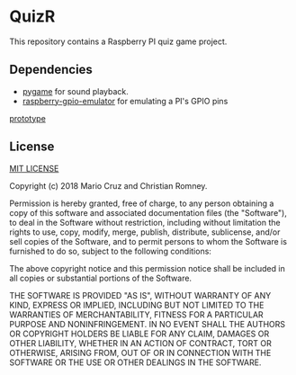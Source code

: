 # QuizR

This repository contains a Raspberry PI quiz game project.

## Dependencies

- [pygame](https://www.pygame.org/news) for sound playback.
- [raspberry-gpio-emulator](https://github.com/nosix/raspberry-gpio-emulator) for emulating a PI's GPIO pins

[prototype](!https://raw.githubusercontent.com/christianromney/QuizR/master/quizr.png)

## License

[MIT LICENSE](https://choosealicense.com/licenses/mit/)

Copyright (c) 2018 Mario Cruz and Christian Romney.

Permission is hereby granted, free of charge, to any person obtaining a copy
of this software and associated documentation files (the "Software"), to deal
in the Software without restriction, including without limitation the rights
to use, copy, modify, merge, publish, distribute, sublicense, and/or sell
copies of the Software, and to permit persons to whom the Software is
furnished to do so, subject to the following conditions:

The above copyright notice and this permission notice shall be included in all
copies or substantial portions of the Software.

THE SOFTWARE IS PROVIDED "AS IS", WITHOUT WARRANTY OF ANY KIND, EXPRESS OR
IMPLIED, INCLUDING BUT NOT LIMITED TO THE WARRANTIES OF MERCHANTABILITY,
FITNESS FOR A PARTICULAR PURPOSE AND NONINFRINGEMENT. IN NO EVENT SHALL THE
AUTHORS OR COPYRIGHT HOLDERS BE LIABLE FOR ANY CLAIM, DAMAGES OR OTHER
LIABILITY, WHETHER IN AN ACTION OF CONTRACT, TORT OR OTHERWISE, ARISING FROM,
OUT OF OR IN CONNECTION WITH THE SOFTWARE OR THE USE OR OTHER DEALINGS IN THE
SOFTWARE.
